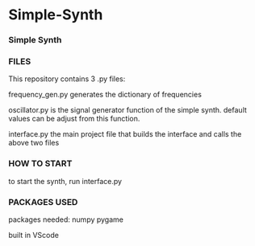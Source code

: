 # Simple-Synth


### Simple Synth ###


### FILES ###
This repository contains 3 .py files:

frequency_gen.py
  generates the dictionary of frequencies

oscillator.py
  is the signal generator function of the simple synth. default values can be adjust from this function.
 
interface.py
  the main project file that builds the interface and calls the above two files
 
 
### HOW TO START ###
to start the synth, run interface.py


### PACKAGES USED ###
packages needed:
  numpy
  pygame
  

built in VScode
